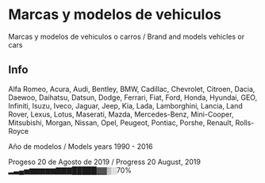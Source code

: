 # Marcas y modelos de vehiculos

Marcas y modelos de vehiculos o carros / Brand and models vehicles or cars

## Info
Alfa Romeo,
Acura,
Audi,
Bentley,
BMW,
Cadillac,
Chevrolet,
Citroen,
Dacia,
Daewoo,
Daihatsu,
Datsun,
Dodge,
Ferrari,
Fiat,
Ford,
Honda,
Hyundai,
GEO,
Infiniti,
Isuzu,
Iveco,
Jaguar,
Jeep,
Kia,
Lada,
Lamborghini,
Lancia,
Land Rover,
Lexus,
Lotus,
Maserati,
Mazda,
Mercedes-Benz,
Mini-Cooper,
Mitsubishi,
Morgan,
Nissan,
Opel,
Peugeot,
Pontiac,
Porshe,
Renault,
Rolls-Royce

Año de modelos / Models years
1990 - 2016

Progeso 20 de Agosto de 2019 / Progress 20 August, 2019
▂▃▄▅▆▆▆▆▆▇▇▇█████▓▓▒░70%
